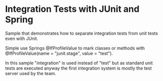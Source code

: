 Integration Tests with JUnit and Spring 
=======================================

Sample that demonstrates how to separate integration tests
from unit tests even with JUnit.

Simple use Springs @IfProfileValue to mark classes or methods
with @IfProfileValue(name = "junit.stage", value = "test").

In this sample "integration" is used instead of "test" but as
standard unit tests are executed anyway the first integration
system is mostly the test server used by the team.

